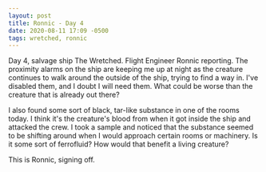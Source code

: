 ```yaml
---
layout: post
title: Ronnic - Day 4
date: 2020-08-11 17:09 -0500
tags: wretched, ronnic
---
```


Day 4, salvage ship The Wretched. Flight Engineer Ronnic reporting. The proximity alarms on the ship are keeping me up at night as the creature continues to walk around the outside of the ship, trying to find a way in. I've disabled them, and I doubt I will need them. What could be worse than the creature that is already out there?

I also found some sort of black, tar-like substance in one of the rooms today. I think it's the creature's blood from when it got inside the ship and attacked the crew. I took a sample and noticed that the substance seemed to be shifting around when I would approach certain rooms or machinery. Is it some sort of ferrofluid? How would that benefit a living creature?

This is Ronnic, signing off.
